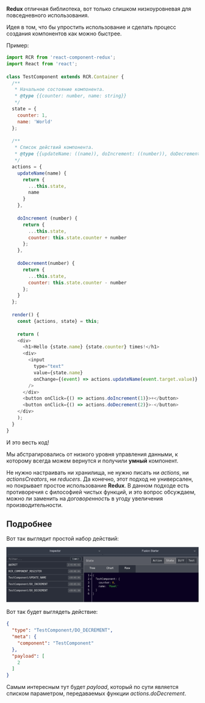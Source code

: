 **Redux** отличная библиотека, вот только слишком низкоуровневая для повседневного использования.

Идея в том, что бы упростить использование и сделать процесс создания компонентов как можно быстрее.

Пример:
```javascript
import RCR from 'react-component-redux';
import React from 'react';

class TestComponent extends RCR.Container {
  /**
   * Начальное состояние компонента.
   * @type {{counter: number, name: string}}
   */
  state = {
    counter: 1,
    name: 'World'
  };

  /**
   * Список действий компонента.
   * @type {{updateName: ((name)), doIncrement: ((number)), doDecrement: ((number))}}
   */
  actions = {
    updateName(name) {
      return {
        ...this.state,
        name
      }
    },

    doIncrement (number) {
      return {
        ...this.state,
        counter: this.state.counter + number
      };
    },

    doDecrement(number) {
      return {
        ...this.state,
        counter: this.state.counter - number
      };
    }
  };

  render() {
    const {actions, state} = this;

    return (
    <div>
      <h1>Hello {state.name} {state.counter} times!</h1>
      <div>
        <input
          type="text"
          value={state.name}
          onChange={(event) => actions.updateName(event.target.value)}
        />
      </div>
      <button onClick={() => actions.doIncrement(1)}>+</button>
      <button onClick={() => actions.doDecrement(2)}>-</button>
    </div>
    );
  }
}
```

И это весть код!

Мы абстрагировались от низкого уровня управления данными, к которому всегда можем вернутся и получили **умный** компонент.

Не нужно настраивать ни хранилища, не нужно писать ни _actions_, ни _actionsCreators_, ни _reducers_.
Да конечно, этот подход не универсален, но покрывает простое использование **Redux**.
В данном подходе есть противоречия с философией чистых функций, и это вопрос обсуждаем, можно ли заменить на _договоренность_ в угоду увеличения производительности.

## Подробнее
Вот так выглядит простой набор действий:

![actions](./images/actions.jpg)

Вот так будет выглядеть действие:

```json
{
  "type": "TestComponent/DO_DECREMENT",
  "meta": {
    "component": "TestComponent"
  },
  "payload": [
    2
  ]
}
```

Самым интересным тут будет _payload_, который по сути является списком параметром, передаваемых функции _actions.doDecrement_.
